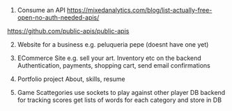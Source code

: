 1. Consume an API
https://mixedanalytics.com/blog/list-actually-free-open-no-auth-needed-apis/

https://github.com/public-apis/public-apis


2. Website for a business
e.g. peluqueria pepe (doesnt have one yet)

3. ECommerce Site
e.g. sell your art. Inventory etc on the backend
Authentication, payments, shopping cart, send email confirmations

4. Portfolio project
About, skills, resume

5. Game
Scattegories
use sockets to play against other player
DB backend for tracking scores
get lists of words for each category and store in DB